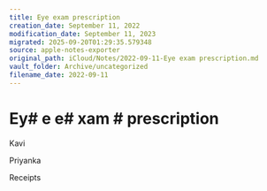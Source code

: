 ```yaml
---
title: Eye exam prescription
creation_date: September 11, 2022
modification_date: September 11, 2023
migrated: 2025-09-20T01:29:35.579348
source: apple-notes-exporter
original_path: iCloud/Notes/2022-09-11-Eye exam prescription.md
vault_folder: Archive/uncategorized
filename_date: 2022-09-11
---
```



# Ey# e e# xam # prescription # 

Kavi

Priyanka 

Receipts

